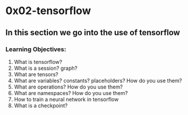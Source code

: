 # 0x02-tensorflow
## In this section we go into the use of tensorflow
### Learning Objectives:
1. What is tensorflow?
2. What is a session? graph?
3. What are tensors?
4. What are variables? constants? placeholders? How do you use them?
5. What are operations? How do you use them?
6. What are namespaces? How do you use them?
7. How to train a neural network in tensorflow
8. What is a checkpoint?

